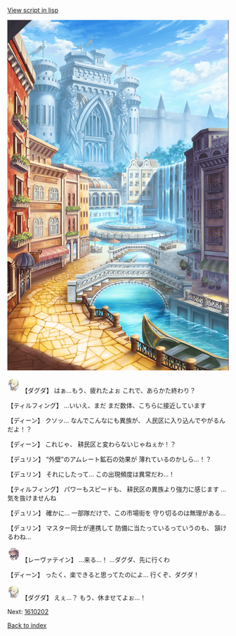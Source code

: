 [View script in lisp](../scripts/1610103.txt)

![006_town.png](../images/backgrounds/006_town.png)

<img src="../images/units/200641.png" alt="200641.png" height="34"/>
【ダグダ】
はぁ…もう、疲れたよぉ
これで、あらかた終わり？

【ティルフィング】
…いいえ、まだ
まだ数体、こちらに接近しています

【ディーン】
クソッ…
なんでこんなにも異族が、
人民区に入り込んでやがるんだよ！？

【ディーン】
これじゃ、
耕民区と変わらないじゃねぇか！？

【デュリン】
“外壁”のアムレート鉱石の効果が
薄れているのかしら…！？

【デュリン】
それにしたって…
この出現頻度は異常だわ…！

【ティルフィング】
パワーもスピードも、
耕民区の異族より強力に感じます
…気を抜けませんね

【デュリン】
確かに…
一部隊だけで、この市場街を
守り切るのは無理がある…

【デュリン】
マスター同士が連携して
防備に当たっているっていうのも、
頷けるわね…

<img src="../images/units/100221.png" alt="100221.png" height="34"/>
【レーヴァテイン】
…来る…！
…ダグダ、先に行くわ

【ディーン】
ったく、楽できると思ってたのによ…
行くぞ、ダグダ！

<img src="../images/units/200641.png" alt="200641.png" height="34"/>
【ダグダ】
えぇ…？
もう、休ませてよぉ…！

Next: [1610202](1610202.md)

[Back to index](index.md)
